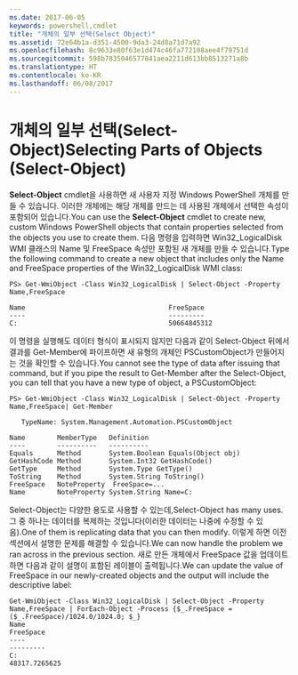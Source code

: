 ```yaml
---
ms.date: 2017-06-05
keywords: powershell,cmdlet
title: "개체의 일부 선택(Select Object)"
ms.assetid: 72e64b1a-d351-4500-9da3-24d8a71d7a92
ms.openlocfilehash: 8c9633e80f63e1d474c46fa772108aee4f79751d
ms.sourcegitcommit: 598b7835046577841aea2211d613bb8513271a8b
ms.translationtype: HT
ms.contentlocale: ko-KR
ms.lasthandoff: 06/08/2017
---
```

# <a name="selecting-parts-of-objects-select-object"></a><span data-ttu-id="dcc2c-103">개체의 일부 선택(Select-Object)</span><span class="sxs-lookup"><span data-stu-id="dcc2c-103">Selecting Parts of Objects (Select-Object)</span></span>
<span data-ttu-id="dcc2c-104">**Select-Object** cmdlet을 사용하면 새 사용자 지정 Windows PowerShell 개체를 만들 수 있습니다. 이러한 개체에는 해당 개체를 만드는 데 사용된 개체에서 선택한 속성이 포함되어 있습니다.</span><span class="sxs-lookup"><span data-stu-id="dcc2c-104">You can use the **Select-Object** cmdlet to create new, custom Windows PowerShell objects that contain properties selected from the objects you use to create them.</span></span> <span data-ttu-id="dcc2c-105">다음 명령을 입력하면 Win32_LogicalDisk WMI 클래스의 Name 및 FreeSpace 속성만 포함된 새 개체를 만들 수 있습니다.</span><span class="sxs-lookup"><span data-stu-id="dcc2c-105">Type the following command to create a new object that includes only the Name and FreeSpace properties of the Win32_LogicalDisk WMI class:</span></span>

```
PS> Get-WmiObject -Class Win32_LogicalDisk | Select-Object -Property Name,FreeSpace

Name                                    FreeSpace
----                                    ---------
C:                                      50664845312
```

<span data-ttu-id="dcc2c-106">이 명령을 실행해도 데이터 형식이 표시되지 않지만 다음과 같이 Select-Object 뒤에서 결과를 Get-Member에 파이프하면 새 유형의 개체인 PSCustomObject가 만들어지는 것을 확인할 수 있습니다.</span><span class="sxs-lookup"><span data-stu-id="dcc2c-106">You cannot see the type of data after issuing that command, but if you pipe the result to Get-Member after the Select-Object, you can tell that you have a new type of object, a PSCustomObject:</span></span>

```
PS> Get-WmiObject -Class Win32_LogicalDisk | Select-Object -Property Name,FreeSpace| Get-Member

   TypeName: System.Management.Automation.PSCustomObject

Name        MemberType   Definition
----        ----------   ----------
Equals      Method       System.Boolean Equals(Object obj)
GetHashCode Method       System.Int32 GetHashCode()
GetType     Method       System.Type GetType()
ToString    Method       System.String ToString()
FreeSpace   NoteProperty  FreeSpace=...
Name        NoteProperty System.String Name=C:
```

<span data-ttu-id="dcc2c-107">Select-Object는 다양한 용도로 사용할 수 있는데,</span><span class="sxs-lookup"><span data-stu-id="dcc2c-107">Select-Object has many uses.</span></span> <span data-ttu-id="dcc2c-108">그 중 하나는 데이터를 복제하는 것입니다(이러한 데이터는 나중에 수정할 수 있음).</span><span class="sxs-lookup"><span data-stu-id="dcc2c-108">One of them is replicating data that you can then modify.</span></span> <span data-ttu-id="dcc2c-109">이렇게 하면 이전 섹션에서 설명한 문제를 해결할 수 있습니다.</span><span class="sxs-lookup"><span data-stu-id="dcc2c-109">We can now handle the problem we ran across in the previous section.</span></span> <span data-ttu-id="dcc2c-110">새로 만든 개체에서 FreeSpace 값을 업데이트하면 다음과 같이 설명이 포함된 레이블이 출력됩니다.</span><span class="sxs-lookup"><span data-stu-id="dcc2c-110">We can update the value of FreeSpace in our newly-created objects and the output will include the descriptive label:</span></span>

```
Get-WmiObject -Class Win32_LogicalDisk | Select-Object -Property Name,FreeSpace | ForEach-Object -Process {$_.FreeSpace = ($_.FreeSpace)/1024.0/1024.0; $_}
Name                                                                  FreeSpace
----                                                                  ---------
C:                                                                48317.7265625
```

